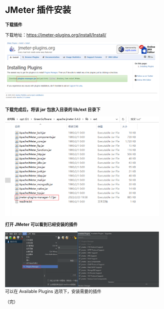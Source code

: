 # JMeter 插件安装

**下载插件**

下载地址：https://jmeter-plugins.org/install/Install/

![cj](./images/cj.png)

**下载完成后，将该 jar 包放入目录的 lib/ext 目录下**

![ext](./images/ext.png)

**打开 JMeter 可以看到已经安装的插件**

![cj1](./images/cj1.png)可以在 Available Plugins 选项下，安装需要的插件

（完）